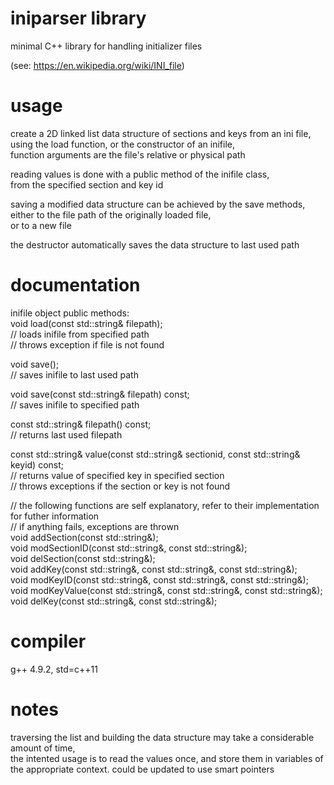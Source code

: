# iniparser library

minimal C++ library for handling initializer files

(see: https://en.wikipedia.org/wiki/INI_file)

# usage

create a 2D linked list data structure of sections and keys from an ini file,  
using the load function, or the constructor of an inifile,  
function arguments are the file's relative or physical path

reading values is done with a public method of the inifile class,  
from the specified section and key id

saving a modified data structure can be achieved by the save methods,  
either to the file path of the originally loaded file,  
or to a new file  

the destructor automatically saves the data structure to last used path  

# documentation

inifile object public methods:  
void load(const std::string& filepath);  
// loads inifile from specified path  
// throws exception if file is not found  

void save();  
// saves inifile to last used path  

void save(const std::string& filepath) const;  
// saves inifile to specified path  

const std::string& filepath() const;  
// returns last used filepath  

const std::string& value(const std::string& sectionid, const std::string& keyid) const;  
// returns value of specified key in specified section  
// throws exceptions if the section or key is not found  

// the following functions are self explanatory, refer to their implementation for futher information  
// if anything fails, exceptions are thrown  
void addSection(const std::string&);  
void modSectionID(const std::string&, const std::string&);  
void delSection(const std::string&);  
void addKey(const std::string&, const std::string&, const std::string&);  
void modKeyID(const std::string&, const std::string&, const std::string&);  
void modKeyValue(const std::string&, const std::string&, const std::string&);  
void delKey(const std::string&, const std::string&);  

# compiler

g++ 4.9.2, std=c++11  

# notes

traversing the list and building the data structure may take a considerable amount of time,  
the intented usage is to read the values once, and store them in variables of the appropriate context.
could be updated to use smart pointers

